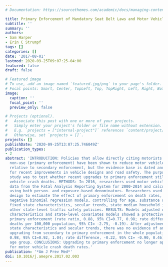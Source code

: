 ```yaml
---
# Documentation: https://sourcethemes.com/academic/docs/managing-content/

title: Primary Enforcement of Mandatory Seat Belt Laws and Motor Vehicle Crash Deaths
subtitle: ''
summary: ''
authors:
- Sam Harper
- Erin C Strumpf
tags: []
categories: []
date: '2017-08-01'
lastmod: 2020-09-25T09:07:25-04:00
featured: false
draft: false

# Featured image
# To use, add an image named `featured.jpg/png` to your page's folder.
# Focal points: Smart, Center, TopLeft, Top, TopRight, Left, Right, BottomLeft, Bottom, BottomRight.
image:
  caption: ''
  focal_point: ''
  preview_only: false

# Projects (optional).
#   Associate this post with one or more of your projects.
#   Simply enter your project's folder or file name without extension.
#   E.g. `projects = ["internal-project"]` references `content/project/deep-learning/index.md`.
#   Otherwise, set `projects = []`.
projects: []
publishDate: '2020-09-25T13:07:25.746049Z'
publication_types:
- 2
abstract: 'INTRODUCTION: Policies that allow directly citing motorists for seat belt
  non-use (primary enforcement) have been shown to reduce motor vehicle crash deaths
  relative to secondary enforcement, but the evidence base is dated and does not account
  for recent improvements in vehicle designs and road safety. The purpose of this
  study was to test whether recent upgrades to primary enforcement still reduce motor
  vehicle crash deaths. METHODS: In 2016, researchers used motor vehicle crash death
  data from the Fatal Analysis Reporting System for 2000-2014 and calculated rates
  using both person- and exposure-based denominators. Researchers used a difference-in-differences
  design to estimate the effect of primary enforcement on death rates, and estimated
  negative binomial regression models, controlling for age, substance use involvement,
  fixed state characteristics, secular trends, state median household income, and
  other state-level traffic safety policies. RESULTS: Models adjusted only for crash
  characteristics and state-level covariates models showed a protective effect of
  primary enforcement (rate ratio, 0.88, 95% CI=0.77, 0.98; rate difference, -1.47
  deaths per 100,000 population, 95% CI= -2.75, -0.19). After adjustment for fixed
  state characteristics and secular trends, there was no evidence of an effect of
  upgrading from secondary to primary enforcement in the whole population (rate ratio,
  0.98, 95% CI=0.92, 1.04; rate difference, -0.22, 95% CI= -0.90, 0.46) or for any
  age group. CONCLUSIONS: Upgrading to primary enforcement no longer appears protective
  for motor vehicle crash death rates.'
publication: '*Am J Prev Med*'
doi: 10.1016/j.amepre.2017.02.003
---
```

